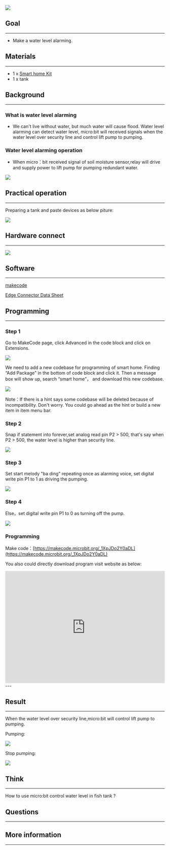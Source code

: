 ![](https://i.imgur.com/ll8HfKH.jpg)
## Goal
---


- Make a water level alarming.

## Materials
---

- 1 x [Smart home Kit](https://www.elecfreaks.com/estore)
- 1 x tank

## Background
---
### What is water level alarming 
- We can't live without water, but much water will cause flood. Water level alarming can detect water level, micro:bit will received signals when the water level over security line and control lift pump to pumping.

### Water level alarming operation
- When micro：bit received signal of soil moisture sensor,relay will drive and supply power to lift pump for pumping redundant water.

![](https://i.imgur.com/OsjzuWx.png)

## Practical operation
---
Preparing a tank and paste devices as below piture:

![](https://i.imgur.com/86tb1yO.jpg)

## Hardware connect
---

![](https://i.imgur.com/LRBAV68.png)





## Software
---
[makecode](https://makecode.microbit.org/#)

[Edge Connector Data Sheet](https://www.elecfreaks.com/learn-cn/Edge_Connector_Data_Sheet/)



## Programming
---
### Step 1
Go to MakeCode page, click Advanced in the code block and click on Extensions.

![](https://i.imgur.com/2qCyzQ7.png)

We need to add a new codebase for programming of smart home. Finding “Add Package” in the bottom of code block and click it. Then a message box will show up, search “smart home"， and download this new codebase.

![](https://i.imgur.com/QR2s7LD.png)

Note：If there is a hint says some codebase will be deleted because of incompatibility. Don't worry. You could go ahead as the hint or build a new item in item menu bar.

### Step 2

Snap if statement into forever,set analog read pin P2 > 500, that's say when P2 > 500, the water level is higher than security line.

![](https://i.imgur.com/xa3pCF4.png)

### Step 3

Set start melody "ba ding" repeating once as alarming voice, set digital write pin P1 to 1 as driving the pumping.

![](https://i.imgur.com/zhdgMcI.png)

### Step 4
Else，set digital write pin P1 to 0 as turning off the pump.

![](https://i.imgur.com/lfQVbVh.png)

### Programming

Make code：[https://makecode.microbit.org/_1XpJDo2Y0aDL](https://makecode.microbit.org/_1XpJDo2Y0aDL)

You also could directly download program visit website as below:

<div style="position:relative;height:0;padding-bottom:70%;overflow:hidden;"><iframe style="position:absolute;top:0;left:0;width:100%;height:100%;" src="https://makecode.microbit.org/#pub:_1XpJDo2Y0aDL" frameborder="0" sandbox="allow-popups allow-forms allow-scripts allow-same-origin"></iframe></div>  
---

## Result
---
When the water level over security line,micro:bit will control lift pump to pumping.

Pumping:

![](https://i.imgur.com/991WoLx.jpg)

Stop pumping:

![](https://i.imgur.com/hPf3xtQ.jpg)

## Think
---
How to use micro:bit control water level in fish tank ?

## Questions
---


## More information  
---

